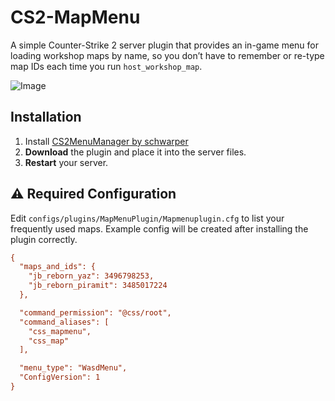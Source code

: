 # CS2-MapMenu

A simple Counter-Strike 2 server plugin that provides an in-game menu for loading workshop maps by name, so you don’t have to remember or re-type map IDs each time you run `host_workshop_map`.

![Image](https://github.com/user-attachments/assets/5bdb10ce-64db-4695-b914-8cce2f33cb8a)

## Installation
1. Install [CS2MenuManager by schwarper](https://github.com/schwarper/CS2MenuManager)
2. **Download** the plugin and place it into the server files.
3. **Restart** your server.

## ⚠️ Required Configuration

Edit `configs/plugins/MapMenuPlugin/Mapmenuplugin.cfg` to list your frequently used maps. Example config will be created after installing the plugin correctly.

```cfg
{
  "maps_and_ids": {
    "jb_reborn_yaz": 3496798253,
    "jb_reborn_piramit": 3485017224
  },

  "command_permission": "@css/root",
  "command_aliases": [
    "css_mapmenu",
    "css_map"
  ],

  "menu_type": "WasdMenu",
  "ConfigVersion": 1
}

